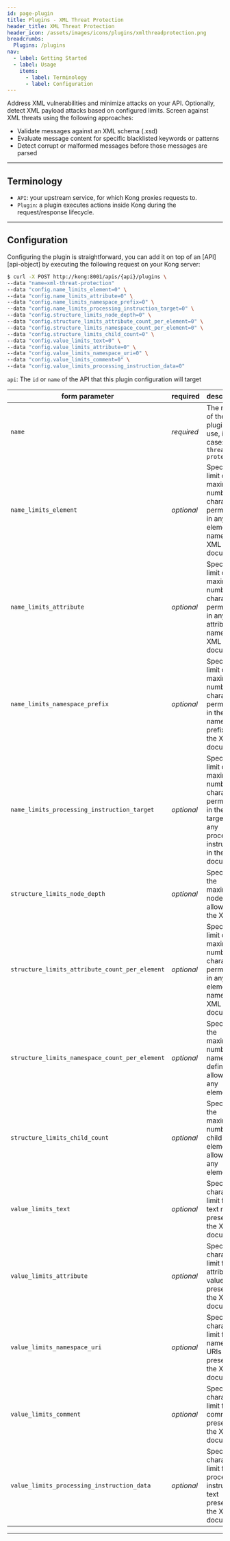 ```yaml
---
id: page-plugin
title: Plugins - XML Threat Protection
header_title: XML Threat Protection
header_icon: /assets/images/icons/plugins/xmlthreadprotection.png
breadcrumbs:
  Plugins: /plugins
nav:
  - label: Getting Started
  - label: Usage
    items:
      - label: Terminology
      - label: Configuration
---
```


Address XML vulnerabilities and minimize attacks on your API. Optionally, detect XML payload attacks based on configured limits. Screen against XML threats using the following approaches:

* Validate messages against an XML schema (.xsd)
* Evaluate message content for specific blacklisted keywords or patterns
* Detect corrupt or malformed messages before those messages are parsed

----

## Terminology

- `API`: your upstream service, for which Kong proxies requests to.
- `Plugin`: a plugin executes actions inside Kong during the request/response lifecycle.

----

## Configuration

Configuring the plugin is straightforward, you can add it on top of an [API][api-object] by executing the following request on your Kong server:

```bash
$ curl -X POST http://kong:8001/apis/{api}/plugins \
--data "name=xml-threat-protection"
--data "config.name_limits_element=0" \
--data "config.name_limits_attribute=0" \
--data "config.name_limits_namespace_prefix=0" \
--data "config.name_limits_processing_instruction_target=0" \
--data "config.structure_limits_node_depth=0" \
--data "config.structure_limits_attribute_count_per_element=0" \
--data "config.structure_limits_namespace_count_per_element=0" \
--data "config.structure_limits_child_count=0" \
--data "config.value_limits_text=0" \
--data "config.value_limits_attribute=0" \
--data "config.value_limits_namespace_uri=0" \
--data "config.value_limits_comment=0" \
--data "config.value_limits_processing_instruction_data=0"
```



`api`: The `id` or `name` of the API that this plugin configuration will target

form parameter                                 | required     | description
---                                            | ---          | ---
`name`                                         | *required*   | The name of the plugin to use, in this case: `xml-threat-protection`
`name_limits_element`                          | *optional*   | Specifies a limit on the maximum number of characters permitted in any element name in the XML document.
`name_limits_attribute`                        | *optional*   | Specifies a limit on the maximum number of characters permitted in any attribute name in the XML document.
`name_limits_namespace_prefix`                 | *optional*   | Specifies a limit on the maximum number of characters permitted in the namespace prefix in the XML document.
`name_limits_processing_instruction_target`    | *optional*   | Specifies a limit on the maximum number of characters permitted in the target of any processing instructions in the XML document.
`structure_limits_node_depth`                  | *optional*   | Specifies the maximum node depth allowed in the XML.
`structure_limits_attribute_count_per_element` | *optional*   | Specifies a limit on the maximum number of characters permitted in any element name in the XML document.
`structure_limits_namespace_count_per_element` | *optional*   | Specifies the maximum number of namespace definitions allowed for any element.
`structure_limits_child_count`                 | *optional*   | Specifies the maximum number of child elements allowed for any element.
`value_limits_text`                            | *optional*   | Specifies a character limit for any text nodes present in the XML document.
`value_limits_attribute`                       | *optional*   | Specifies a character limit for any attribute values present in the XML document.
`value_limits_namespace_uri`                   | *optional*   | Specifies a character limit for any namespace URIs present in the XML document.
`value_limits_comment`                         | *optional*   | Specifies a character limit for any comments present in the XML document.
`value_limits_processing_instruction_data`     | *optional*   | Specifies a character limit for any processing instruction text present in the XML document.

----


